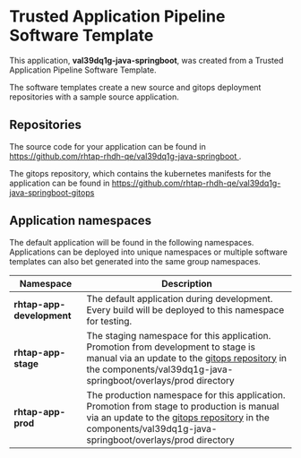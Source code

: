 # Trusted Application Pipeline Software Template

This application, **val39dq1g-java-springboot**, was created from a Trusted Application Pipeline Software Template.

The software templates create a new source and gitops deployment repositories with a sample source application. 

## Repositories

The source code for your application can be found in [https://github.com/rhtap-rhdh-qe/val39dq1g-java-springboot ](https://github.com/rhtap-rhdh-qe/val39dq1g-java-springboot ).
 
The gitops repository, which contains the kubernetes manifests for the application can be found in 
[https://github.com/rhtap-rhdh-qe/val39dq1g-java-springboot-gitops ](https://github.com/rhtap-rhdh-qe/val39dq1g-java-springboot-gitops ) 

## Application namespaces 

The default application will be found in the following namespaces. Applications can be deployed into unique namespaces or multiple software templates can also bet generated into the same group namespaces.  

|  Namespace   |  Description   |  
| -------- | -------- |   
| **rhtap-app-development** | The default application during development. Every build will be deployed to this namespace for testing. | 
| **rhtap-app-stage** | The staging namespace for this application. Promotion from development to stage is manual via an update to the [gitops repository](https://github.com/rhtap-rhdh-qe/val39dq1g-java-springboot-gitops ) in the components/val39dq1g-java-springboot/overlays/prod directory |  
| **rhtap-app-prod** | The production namespace for this application. Promotion from stage to production is manual via an update to the [gitops repository](https://github.com/rhtap-rhdh-qe/val39dq1g-java-springboot-gitops ) in the components/val39dq1g-java-springboot/overlays/prod directory | 